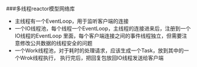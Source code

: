 ###多线程reactor模型网络库
* 主线程有一个EventLoop，用于监听客户端的连接
* 一个IO线程池，每个线程一个EventLoop，主线程的连接进来后，注册到一个IO线程的EventLoop
	里面，每个客户端连接之间的事件线程独立，但需要注意修改公共数据的线程安全的问题
* 一个Work线程池，对于耗时的处理请求，应该生成一个Task，放到其中的一个Wrok线程执行，
	执行完后，把回复包放回IO线程发送给客户端
